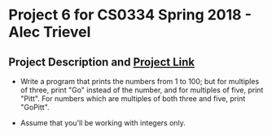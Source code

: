 # Project 6 for CS0334 Spring 2018 - Alec Trievel

## Project Description and [Project Link](http://www.alectrievel.com/schoolwork/CS0334/project6/index.php)

* Write a program that prints the numbers from 1 to 100; but for multiples of three, print "Go" instead of the number, and for multiples of five, print "Pitt".  For numbers which are multiples of both three and five, print "GoPitt".

* Assume that you'll be working with integers only.

